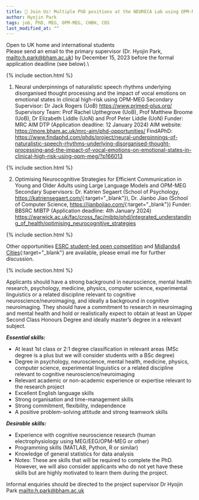 ```yaml
---
title: 🔔 Join Us! Multiple PhD positions at the NEURECA Lab using OPM-MEG, CHBH, University of Birmingham
author: Hyojin Park
tags: job, PhD, MEG, OPM-MEG, CHBH, CDS
last_modified_at: ""
---
```

Open to UK home and international students\
Please send an email to the primary supervisor (Dr. Hyojin Park, <mailto:h.park@bham.ac.uk>) by December 15, 2023 before the formal application deadline (see below).\

{% include section.html %}

1. Neural underpinnings of naturalistic speech rhythms underlying disorganised thought processing and the impact of vocal emotions on emotional states in clinical high-risk using OPM-MEG
Secondary Supervisor: Dr Jack Rogers (UoB) <https://www.primed-plus.org/>
Supervisory Team: Prof Rachel Upthegrove (UoB), Prof Matthew Broome (UoB), Dr Elizabeth Liddle (UoN) and Prof Peter Liddle (UoN)
Funder: MRC AIM DTP (Application deadline: 12 January 2024)
AIM website: https://more.bham.ac.uk/mrc-aim/phd-opportunities/
FindAPhD: https://www.findaphd.com/phds/project/neural-underpinnings-of-naturalistic-speech-rhythms-underlying-disorganised-thought-processing-and-the-impact-of-vocal-emotions-on-emotional-states-in-clinical-high-risk-using-opm-meg/?p166013

{% include section.html %}

2. Optimising Neurocognitive Strategies for Efficient Communication in Young and Older Adults using Large Language Models and OPM-MEG
Secondary Supervisors: Dr. Katrien Segaert (School of Psychology, <https://katriensegaert.com/>{:target="_blank"}), Dr. Jianbo Jiao (School of Computer Science, <https://jianbojiao.com/>{:target="_blank"})
Funder: BBSRC MIBTP (Application deadline: 4th January 2024)
https://warwick.ac.uk/fac/cross_fac/mibtp/phd/integrated_understanding_of_health/optimising_neurocognitive_strategies

{% include section.html %}

Other opportunities
[ESRC student-led open competition](https://warwick.ac.uk/fac/cross_fac/mgsdtp/studentships/howtoapply/{:target="_blank"}) and [Midlands4 Cities](https://www.midlands4cities.ac.uk/){:target="_blank"} are available, please email me for further discussion.

{% include section.html %}

Applicants should have a strong background in neuroscience, mental health research, psychology, medicine, physics, computer science, experimental linguistics or a related discipline relevant to cognitive neuroscience/neuroimaging, and ideally a background in cognitive neuroimaging. They should have a commitment to research in neuroimaging and mental health and hold or realistically expect to obtain at least an Upper Second Class Honours Degree and ideally master’s degree in a relevant subject.

***Essential skills:***
- At least 1st class or 2:1 degree classification in relevant areas (MSc degree is a plus but we will consider students with a BSc degree) 
- Degree in psychology, neuroscience, mental health, medicine, physics, computer science, experimental linguistics or a related discipline relevant to cognitive neuroscience/neuroimaging 
- Relevant academic or non-academic experience or expertise relevant to the research project 
- Excellent English language skills
- Strong organisation and time-management skills
- Strong commitment, flexibility, independence
- A positive problem-solving attitude and strong teamwork skills

***Desirable skills:***
- Experience with cognitive neuroscience research (human electrophysiology using MEG/EEG/OPM-MEG or other)
- Programming skills (MATLAB, Python, R or similar)
- Knowledge of general statistics for data analysis 
- Notes: These are skills that will be required to complete the PhD. However, we will also consider applicants who do not yet have these skills but are highly motivated to learn them during the project.

Informal enquiries should be directed to the project supervisor Dr Hyojin Park <mailto:h.park@bham.ac.uk>
